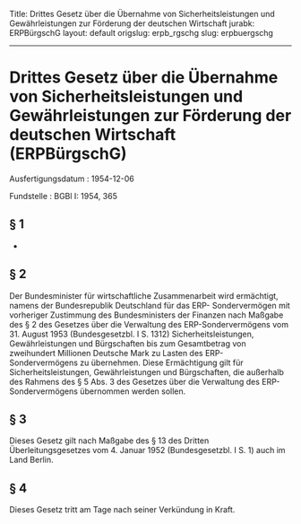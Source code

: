 Title: Drittes Gesetz über die Übernahme von Sicherheitsleistungen und Gewährleistungen
  zur Förderung der deutschen Wirtschaft
jurabk: ERPBürgschG
layout: default
origslug: erpb_rgschg
slug: erpbuergschg

---

# Drittes Gesetz über die Übernahme von Sicherheitsleistungen und Gewährleistungen zur Förderung der deutschen Wirtschaft (ERPBürgschG)

Ausfertigungsdatum
:   1954-12-06

Fundstelle
:   BGBl I: 1954, 365



## § 1

-


## § 2

Der
Bundesminister für wirtschaftliche Zusammenarbeit              wird
ermächtigt, namens der Bundesrepublik Deutschland für das ERP-
Sondervermögen mit vorheriger Zustimmung des Bundesministers der
Finanzen nach Maßgabe des § 2 des Gesetzes über die Verwaltung des
ERP-Sondervermögens vom 31. August 1953 (Bundesgesetzbl. I S. 1312)
Sicherheitsleistungen, Gewährleistungen und Bürgschaften bis zum
Gesamtbetrag von
zweihundert              Millionen Deutsche Mark zu Lasten des ERP-
Sondervermögens zu übernehmen. Diese Ermächtigung gilt für
Sicherheitsleistungen, Gewährleistungen und Bürgschaften, die
außerhalb des Rahmens des § 5 Abs. 3 des Gesetzes über die Verwaltung
des ERP-Sondervermögens übernommen werden sollen.


## § 3

Dieses Gesetz gilt nach Maßgabe des § 13 des Dritten
Überleitungsgesetzes vom 4. Januar 1952 (Bundesgesetzbl. I S. 1) auch
im Land Berlin.


## § 4

Dieses Gesetz tritt am Tage nach seiner Verkündung in Kraft.

